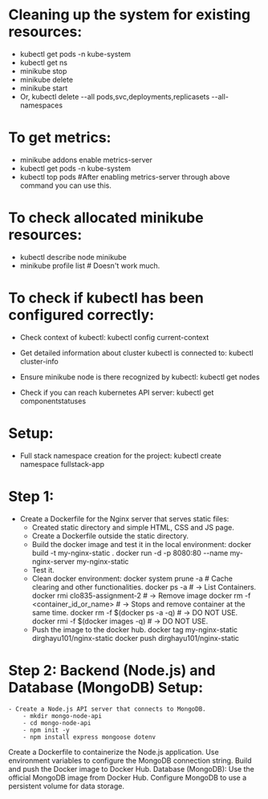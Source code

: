 # Cleaning up the system for existing resources:
- kubectl get pods -n kube-system
- kubectl get ns
- minikube stop
- minikube delete
- minikube start
- Or, kubectl delete --all pods,svc,deployments,replicasets --all-namespaces

# To get metrics:
- minikube addons enable metrics-server
- kubectl get pods -n kube-system
- kubectl top pods #After enabling metrics-server through above command you can use this.

# To check allocated minikube resources:
- kubectl describe node minikube
- minikube profile list # Doesn't work much.


# To check if kubectl has been configured correctly:
- Check context of kubectl: 
    kubectl config current-context

- Get detailed information about cluster kubectl is connected to:
    kubectl cluster-info

- Ensure minikube node is there recognized by kubectl:
    kubectl get nodes

- Check if you can reach kubernetes API server:
    kubectl get componentstatuses


# Setup:
- Full stack namespace creation for the project:
    kubectl create namespace fullstack-app

# Step 1:
- Create a Dockerfile for the Nginx server that serves static files:
    - Created static directory and simple HTML, CSS and JS page.
    - Create a Dockerfile outside the static directory. 
    - Build the docker image and test it in the local environment: 
        docker build -t my-nginx-static .
        docker run -d -p 8080:80 --name my-nginx-server my-nginx-static
    - Test it.
    - Clean docker environment:
        docker system prune -a      # Cache clearing and other functionalities.
        docker ps -a # -> List Containers.
        docker rmi clo835-assignment-2 # -> Remove image 
        docker rm -f <container_id_or_name> # -> Stops and remove container at the same time.
        docker rm -f $(docker ps -a -q)         # -> DO NOT USE.
        docker rmi -f $(docker images -q)       # -> DO NOT USE.
    - Push the image to the docker hub.
        docker tag my-nginx-static dirghayu101/nginx-static
        docker push dirghayu101/nginx-static

# Step 2: Backend (Node.js) and Database (MongoDB) Setup:
    - Create a Node.js API server that connects to MongoDB.
        - mkdir mongo-node-api
        - cd mongo-node-api
        - npm init -y
        - npm install express mongoose dotenv

Create a Dockerfile to containerize the Node.js application.
Use environment variables to configure the MongoDB connection string.
Build and push the Docker image to Docker Hub.
Database (MongoDB):
Use the official MongoDB image from Docker Hub.
Configure MongoDB to use a persistent volume for data storage.



